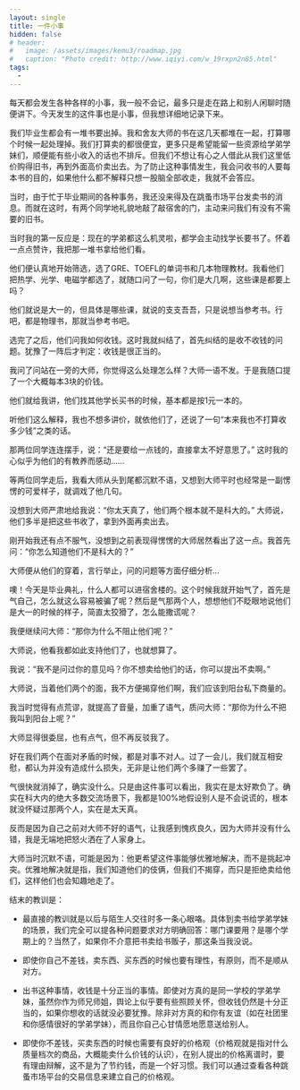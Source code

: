 ```yaml
---
layout: single
title: 一件小事
hidden: false
# header:
#   image: /assets/images/kemu3/roadmap.jpg
#   caption: "Photo credit: http://www.iqiyi.com/w_19rxpn2n85.html"
tags:
  - 
---
```


每天都会发生各种各样的小事，我一般不会记，最多只是走在路上和别人闲聊时随便讲下。今天发生的这件事也是小事，但我想详细地记录下来。

我们毕业生都会有一堆书要出掉。我和舍友大师的书在这几天都堆在一起，打算哪个时候一起处理掉。我们打算卖的都很便宜，更多只是希望能留一些资源给学弟学妹们，顺便能有些小收入的话也不排斥。但我们不想让有心之人借此从我们这里低价购得旧书，再到外面高价卖出去。为了防止这种事情发生，我会问收书的人要每本书的目的，如果他什么都不解释只想一股脑全部收走，我就不会答应。

当时，由于忙于毕业期间的各种事务，我还没来得及在跳蚤市场平台发卖书的消息。而就在这时，有两个同学地礼貌地敲了敲宿舍的门，主动来问我们有没有不需要的旧书。

当时我的第一反应是：现在的学弟都这么机灵啦，都学会主动找学长要书了。怀着一点点赞许，我把那一堆书拿给他们看。

他们便认真地开始筛选，选了GRE、TOEFL的单词书和几本物理教材。我看他们把热学、光学、电磁学都选了，就随口问了一句，你们是大几啊，这些课是都要上吗？

他们就说是大一的，但具体是哪些课，就说的支支吾吾，只是说想当参考书。行吧，都是物理书，那就当参考书吧。

选完了之后，他们问我如何收钱。这时我就纠结了，首先纠结的是收不收钱的问题。犹豫了一阵后才判定：收钱是很正当的。

我问了问站在一旁的大师，你觉得这么处理怎么样？大师一语不发。于是我随口提了一个大概每本3块的价钱。

他们就给我讲，他们找其他学长买书的时候，基本都是按1元一本的。

听他们这么解释，我也不想多讲价，就依他们了，还说了一句“本来我也不打算收多少钱”之类的话。

那两位同学连连摆手，说：“还是要给一点钱的，直接拿太不好意思了。” 这时我的心似乎为他们的有教养而感动……

等两位同学走后，我看大师从头到尾都沉默不语，又想到大师平时也经常是一副愣愣的可爱样子，就调戏了他几句。

没想到大师严肃地给我说：“你太天真了，他们两个根本就不是科大的。” 大师说，他们多半是把这些书收了，拿到外面再卖出去。

刚开始我还有点不服气，没想到之前表现得愣愣的大师居然看出了这一点。我首先问：“你怎么知道他们不是科大的？”

大师便从他们的穿着，言行举止，问的问题等方面仔细分析…

噢！今天是毕业典礼，什么人都可以进宿舍楼的。这个时候我就开始气了，首先是气自己，怎么就这么容易被骗了呢？然后是气那两个人，想想他们不眨眼地说他们是大一的时候的样子，简直太狡猾了，怎么能撒谎呢？

我便继续问大师：“那你为什么不阻止他们呢？”

大师说，他看我都如此支持他们了，也就想算了。

我说：“我不是问过你的意见吗？你不想卖给他们的话，你可以提出不卖啊。”

大师说，当着他们两个的面，我不方便揭穿他们啊，我们应该到阳台私下商量的。

我当时觉得有点荒谬，就提高了音量，加重了语气，质问大师：“那你为什么不把我叫到阳台上呢？”

大师显得很委屈，也有点气，但不再反驳我了。

好在我们两个在面对矛盾的时候，都是对事不对人。过了一会儿，我们就互相安慰，都认为并没有造成什么损失，无非是让他们两个多赚了一些罢了。

气很快就消掉了，确实没什么。只是由这件事可以看出，我实在是太好欺负了。确实在科大内的绝大多数交流场景下，我都是100%地假设别人是不会说谎的，根本就没怀疑过那两个人，实在是太天真。

反而是因为自己之前对大师不好的语气，让我感到愧疚良久，因为大师并没有什么错，我是无端地把怒火洒在了人家身上。

大师当时沉默不语，可能是因为：他更希望这件事能够优雅地解决，而不是挑起冲突。优雅地解决就是指，我们知道他们的伎俩，但我们不揭穿，而只是拒绝卖给他们，这样他们也会知趣地走了。

结末的教训是：

- 最直接的教训就是以后与陌生人交往时多一条心眼咯。具体到卖书给学弟学妹的场景，我们完全可以提各种问题要求对方明确回答：哪门课要用？是哪个学期上的？当然了，如果你不介意把书卖给书贩子，那这条当我没说。

- 即使你自己不差钱，卖东西、买东西的时候也要有理性，有原则，而不是顺从对方。

- 出书这种事情，收钱是十分正当的事情。即使对方真的是同一学校的学弟学妹，虽然你作为师兄师姐，舆论上似乎要有些照顾关怀，但收钱仍然是十分正当的，如果你想收的话就没必要犹豫。除非对方真的和你有友谊（如在社团里和你感情很好的学弟学妹），而且你自己心甘情愿地愿意送给别人。

- 即使你不差钱，买卖东西的时候也需要有良好的价格观（价格观就是指对什么质量档次的商品，大概能卖什么价钱的认识），在别人提出的价格离谱时，要有理由辩解，这不是为了节约钱，而是一个好习惯。我们可以通过查看各种跳蚤市场平台的交易信息来建立自己的价格观。